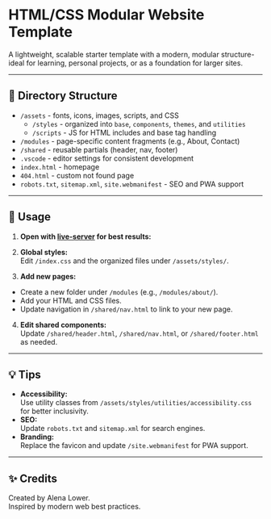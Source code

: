 # HTML/CSS Modular Website Template

A lightweight, scalable starter template with a modern, modular structure-ideal for learning, personal projects, or as a foundation for larger sites.

---

## 📁 Directory Structure

- `/assets` - fonts, icons, images, scripts, and CSS
  - `/styles` - organized into `base`, `components`, `themes`, and `utilities`
  - `/scripts` - JS for HTML includes and base tag handling
- `/modules` - page-specific content fragments (e.g., About, Contact)
- `/shared` - reusable partials (header, nav, footer)
- `.vscode` - editor settings for consistent development
- `index.html` - homepage
- `404.html` - custom not found page
- `robots.txt`, `sitemap.xml`, `site.webmanifest` - SEO and PWA support

---

## 🚀 Usage

1. **Open with [live-server](https://www.npmjs.com/package/live-server) for best results:**

2. **Global styles:**  
   Edit `/index.css` and the organized files under `/assets/styles/`.

3. **Add new pages:**

- Create a new folder under `/modules` (e.g., `/modules/about/`).
- Add your HTML and CSS files.
- Update navigation in `/shared/nav.html` to link to your new page.

4. **Edit shared components:**  
   Update `/shared/header.html`, `/shared/nav.html`, or `/shared/footer.html` as needed.

---

## 💡 Tips

- **Accessibility:**  
  Use utility classes from `/assets/styles/utilities/accessibility.css` for better inclusivity.
- **SEO:**  
  Update `robots.txt` and `sitemap.xml` for search engines.
- **Branding:**  
  Replace the favicon and update `/site.webmanifest` for PWA support.

---

## ✨ Credits

Created by Alena Lower.  
Inspired by modern web best practices.
